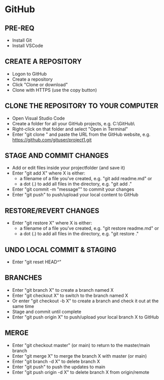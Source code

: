 # GitHub

## PRE-REQ

- Install Git
- Install VSCode

## CREATE A REPOSITORY

- Logon to GitHub
- Create a repository
- Click "Clone or download"
- Clone with HTTPS (use the copy button)

## CLONE THE REPOSITORY TO YOUR COMPUTER

- Open Visual Studio Code
- Create a folder for all your GitHub projects, e.g. C:\GitHub\
- Right-click on that folder and select "Open in Terminal"
- Enter "git clone " and paste the URL from the GitHub website, e.g. <https://github.com/gituser/project1.git>

## STAGE AND COMMIT CHANGES

- Add or edit files inside your projectfolder (and save it)
- Enter "git add X" where X is either:
  - a filename of a file you've created, e.g. "git add readme.md" or
  - a dot (.) to add all files in the directory, e.g. "git add ."
- Enter "git commit -m "message"" to commit your changes
- Enter "git push" to push/upload your local content to GitHub

## RESTORE/REVERT CHANGES

- Enter "git restore X" where X is either:
  - a filename of a file you've created, e.g. "git restore readme.md" or
  - a dot (.) to add all files in the directory, e.g. "git restore ."

## UNDO LOCAL COMMIT & STAGING

- Enter "git reset HEAD^"

## BRANCHES

- Enter "git branch X" to create a branch named X
- Enter "git checkout X" to switch to the branch named X
- Or enter "git checkout -b X" to create a branch and check it out at the same time
- Stage and commit until complete
- Enter "git push origin X" to push/upload your local branch X to GitHub

## MERGE

- Enter "git checkout master" (or main) to return to the master/main branch
- Enter "git merge X" to merge the branch X with master (or main)
- Enter "git branch -d X" to delete branch X
- Enter "git push" to push the updates to main
- Enter "git push origin -d X" to delete branch X from origin/remote
